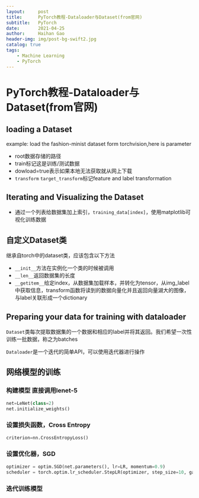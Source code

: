 ```yaml
---
layout:     post
title:      PyTorch教程-Dataloader与Dataset(from官网)
subtitle:   PyTorch
date:       2021-04-25
author:     Haihan Gao
header-img: img/post-bg-swift2.jpg
catalog: true
tags:
    - Machine Learning
    - PyTorch
---
```

# PyTorch教程-Dataloader与Dataset(from官网)

## loading a Dataset

example: load the fashion-minist dataset form torchvision,here is parameter

* root数据存储的路径
* train标记这是训练/测试数据
* dowload=true表示如果本地无法获取就从网上下载
* `transform` `target_transform`标记feature and label transformation

## Iterating and Visualizing the Dataset

* 通过一个列表给数据集加上索引，`training_data[index]`，使用matplotlib可视化训练数据

## 自定义Dataset类

继承自torch中的dataset类，应该包含以下方法

* `__init__`方法在实例化一个类的时候被调用
* `__len__`返回数据集的长度
*  `__getitem__`给定index，从数据集加载样本，并转化为tensor，从img_label中获取信息，transform函数将读到的数据向量化并且返回向量湖大的图像，与label关联形成一个dictionary

##  Preparing your data for training with dataloader

`Dataset`类每次提取数据集的一个数据和相应的label并将其返回。我们希望一次性训练一批数据，称之为batches

`Dataloader`是一个迭代的简单API，可以使用迭代器进行操作

## 网络模型的训练

### 构建模型 直接调用lenet-5

```python
net=LeNet(class=2)
net.initialize_weights()
```

### 设置损失函数，Cross Entropy

```python
criterion=nn.CrossEntropyLoss()
```

### 设置优化器，SGD

```python
optimizer = optim.SGD(net.parameters(), lr=LR, momentum=0.9)                        # 选择优化器
scheduler = torch.optim.lr_scheduler.StepLR(optimizer, step_size=10, gamma=0.1)     # 设置学习率下降策略
```

### 迭代训练模型